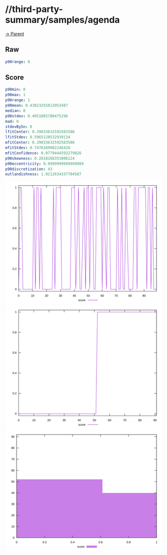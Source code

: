 
# //third-party-summary/samples/agenda

[→ Parent](../..)


## Raw


```yaml
p90range: 0

```


## Score


```yaml
p90min: 0
p90max: 1
p90range: 1
p90mean: 0.43023255813953487
median: 0
p90stdev: 0.4951085780475296
mad: 0
stdevBySn: 0
lfitCenter: 0.39033632592583506
lfitStdev: 0.5965120532939134
mfitCenter: 0.39033632592583506
mfitStdev: 0.7476169902246428
mfitConfidence: 0.0779444593279026
p90skewness: 0.2818268353806124
p90eccentricity: 0.9999999999999989
p90discretization: 43
outlandishness: 1.0212634337704587

```

![PLOT: score-values](./score/values.svg)![PLOT: score-sorted](./score/sorted.svg)![PLOT: score-histogram](./score/histogram.svg)